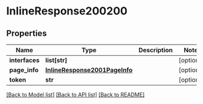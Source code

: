 # InlineResponse200200

## Properties
Name | Type | Description | Notes
------------ | ------------- | ------------- | -------------
**interfaces** | **list[str]** |  | [optional] 
**page_info** | [**InlineResponse2001PageInfo**](InlineResponse2001PageInfo.md) |  | [optional] 
**token** | **str** |  | [optional] 

[[Back to Model list]](../README.md#documentation-for-models) [[Back to API list]](../README.md#documentation-for-api-endpoints) [[Back to README]](../README.md)

